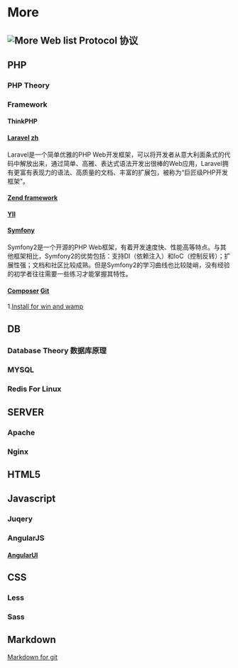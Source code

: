More
===
![More](https://raw.githubusercontent.com/codeinfo/More/master/Images/more.jpg "More")
**Web list**
Protocol 协议
---

PHP
---
### PHP Theory

### Framework

#### ThinkPHP

#### [Laravel](http://laravel.com) [zh](http://golaravel.com)

Laravel是一个简单优雅的PHP Web开发框架，可以将开发者从意大利面条式的代码中解放出来，通过简单、高雅、表达式语法开发出很棒的Web应用，Laravel拥有更富有表现力的语法、高质量的文档、丰富的扩展包，被称为“巨匠级PHP开发框架”。 

#### [Zend framework](http://framework.zend.com)

#### [YII](http://www.yiiframework.com)

#### [Symfony](http://symfony.com)

Symfony2是一个开源的PHP Web框架，有着开发速度快、性能高等特点。与其他框架相比，Symfony2的优势包括：支持DI（依赖注入）和IoC（控制反转）；扩展性强；文档和社区比较成熟。但是Symfony2的学习曲线也比较陡峭，没有经验的初学者往往需要一些练习才能掌握其特性。

#### [Composer](https://getcomposer.org) [Git](https://github.com/composer/composer)

1.[Install for win and wamp](https://github.com/codeinfo/More/blob/master/composer/Install-for-win-and-wamp.md)

DB
---
### Database Theory 数据库原理

### MYSQL

### Redis For Linux

SERVER
---

### Apache

### Nginx

HTML5
---



Javascript
---

### Juqery

### AngularJS

#### [AngularUI](http://angular-ui.github.io)

CSS
---

### Less

### Sass


Markdown
---

[Markdown for git](https://github.com/codeinfo/More/blob/master/Markdown/markdown-for-git.md)<br />